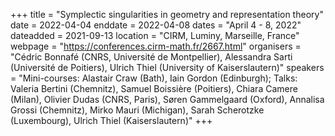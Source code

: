 +++
title = "Symplectic singularities in geometry and representation theory"
date = 2022-04-04
enddate = 2022-04-08
dates = "April 4 - 8, 2022"
dateadded = 2021-09-13
location = "CIRM, Luminy, Marseille, France"
webpage = "https://conferences.cirm-math.fr/2667.html"
organisers = "Cédric Bonnafé (CNRS, Université de Montpellier), Alessandra Sarti (Université de Poitiers), Ulrich Thiel (University of Kaiserslautern)"
speakers = "Mini-courses: Alastair Craw (Bath), Iain Gordon (Edinburgh); Talks: Valeria Bertini (Chemnitz), Samuel Boissière (Poitiers), Chiara Camere (Milan), Olivier Dudas (CNRS, Paris), Søren Gammelgaard (Oxford), Annalisa Grossi (Chemnitz), Mirko Mauri (Michigan), Sarah Scherotzke (Luxembourg), Ulrich Thiel (Kaiserslautern)"
+++
